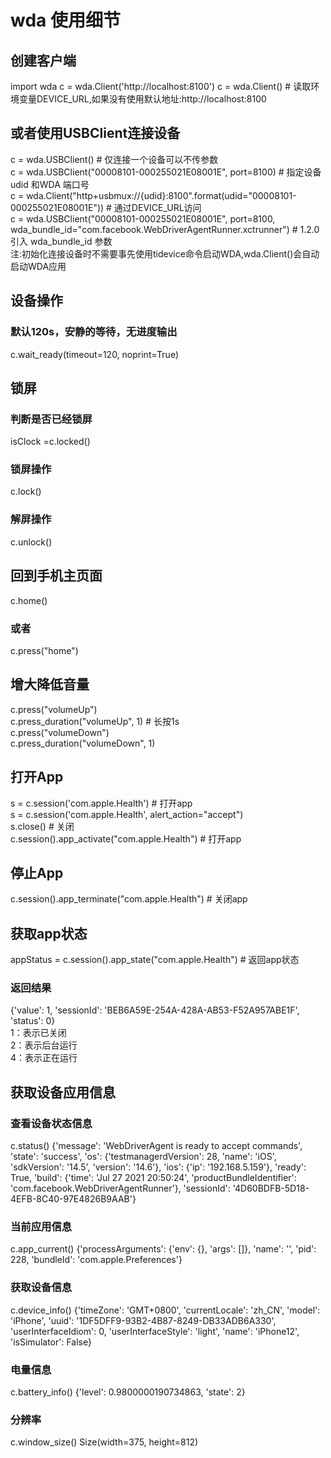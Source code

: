 # wda 使用细节

## 创建客户端
import wda
c = wda.Client('http://localhost:8100')
c = wda.Client() # 读取环境变量DEVICE_URL,如果没有使用默认地址:http://localhost:8100

## 或者使用USBClient连接设备
c = wda.USBClient() # 仅连接一个设备可以不传参数  
c = wda.USBClient("00008101-000255021E08001E", port=8100) # 指定设备 udid 和WDA 端口号  
c = wda.Client("http+usbmux://{udid}:8100".format(udid="00008101-000255021E08001E")) # 通过DEVICE_URL访问  
c = wda.USBClient("00008101-000255021E08001E", port=8100, wda_bundle_id="com.facebook.WebDriverAgentRunner.xctrunner") # 1.2.0 引入 wda_bundle_id 参数  
注:初始化连接设备时不需要事先使用tidevice命令启动WDA,wda.Client()会自动启动WDA应用  


## 设备操作
### 默认120s，安静的等待，无进度输出
c.wait_ready(timeout=120, noprint=True)

## 锁屏
### 判断是否已经锁屏
isClock =c.locked()
### 锁屏操作
c.lock()
### 解屏操作
c.unlock()

## 回到手机主页面
c.home()
### 或者
c.press("home")

## 增大降低音量 
c.press("volumeUp")  
c.press_duration("volumeUp", 1) # 长按1s   
c.press("volumeDown")  
c.press_duration("volumeDown", 1)   

## 打开App
s = c.session('com.apple.Health') # 打开app  
s = c.session('com.apple.Health', alert_action="accept")   
s.close() # 关闭  
c.session().app_activate("com.apple.Health") # 打开app  

## 停止App
c.session().app_terminate("com.apple.Health") # 关闭app  

## 获取app状态
appStatus = c.session().app_state("com.apple.Health") # 返回app状态  
### 返回结果
{'value': 1, 'sessionId': 'BEB6A59E-254A-428A-AB53-F52A957ABE1F', 'status': 0}  
1：表示已关闭  
2：表示后台运行  
4：表示正在运行  

## 获取设备应用信息
### 查看设备状态信息
c.status()
{'message': 'WebDriverAgent is ready to accept commands', 'state': 'success', 'os': {'testmanagerdVersion': 28, 'name': 'iOS', 'sdkVersion': '14.5', 'version': '14.6'}, 'ios': {'ip': '192.168.5.159'}, 'ready': True, 'build': {'time': 'Jul 27 2021 20:50:24', 'productBundleIdentifier': 'com.facebook.WebDriverAgentRunner'}, 'sessionId': '4D60BDFB-5D18-4EFB-8C40-97E4826B9AAB'}
### 当前应用信息
c.app_current()
{'processArguments': {'env': {}, 'args': []}, 'name': '', 'pid': 228, 'bundleId': 'com.apple.Preferences'}
### 获取设备信息
c.device_info()
{'timeZone': 'GMT+0800', 'currentLocale': 'zh_CN', 'model': 'iPhone', 'uuid': '1DF5DFF9-93B2-4B87-8249-DB33ADB6A330', 'userInterfaceIdiom': 0, 'userInterfaceStyle': 'light', 'name': 'iPhone12', 'isSimulator': False}
### 电量信息
c.battery_info()
{'level': 0.9800000190734863, 'state': 2}
### 分辨率
c.window_size()
Size(width=375, height=812)

